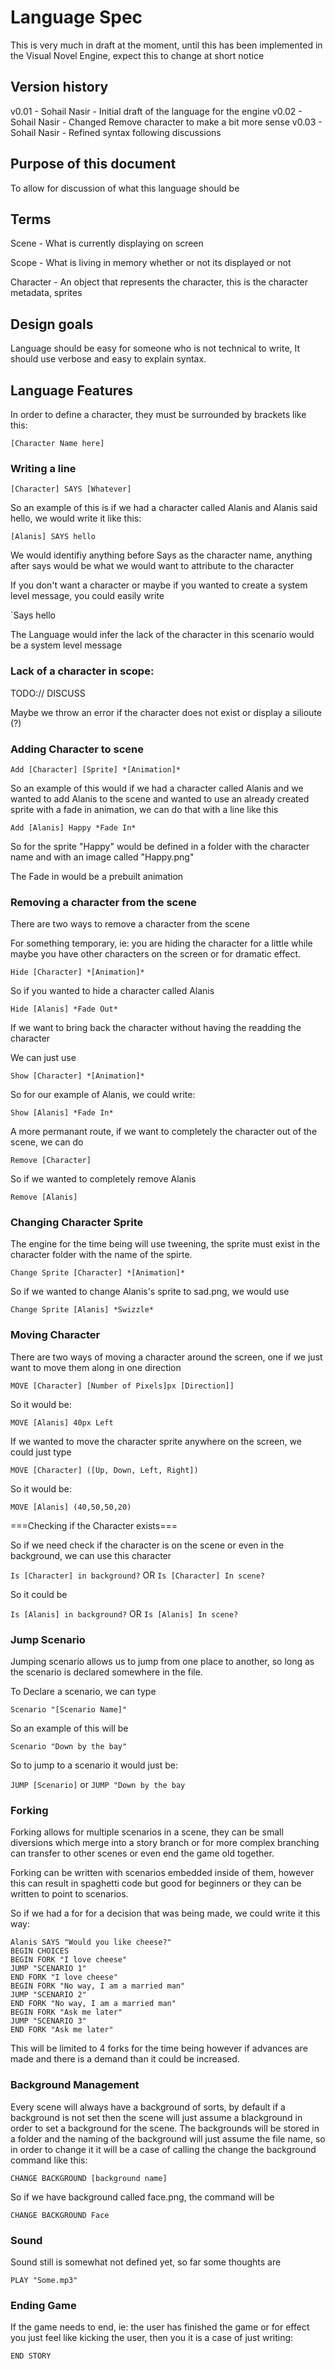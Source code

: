 # Language Spec

This is very much in draft at the moment, until this has been implemented in the Visual Novel Engine, expect this to change at short notice

## Version history

v0.01 - Sohail Nasir - Initial draft of the language for the engine
v0.02 - Sohail Nasir - Changed Remove character to make a bit more sense
v0.03 - Sohail Nasir - Refined syntax following discussions

## Purpose of this document

To allow for discussion of what this language should be

## Terms

Scene - What is currently displaying on screen

Scope - What is living in memory whether or not its displayed or not

Character - An object that represents the character, this is the character metadata, sprites

## Design goals

Language should be easy for someone who is not technical to write, It should use verbose and easy to explain syntax.


## Language Features

In order to define a character, they must be surrounded by brackets like this: 

```[Character Name here]```

### Writing a line

```[Character] SAYS [Whatever]```

So an example of this is if we had a character called Alanis and Alanis said hello, we would write it like this:

```[Alanis] SAYS hello```

We would identifiy anything before Says as the character name, anything after says would be what we would want to attribute to the character

If you don't want a character or maybe if you wanted to create a system level message, you could easily write

`Says hello

The Language would infer the lack of the character in this scenario would be a system level message

### Lack of a character in scope:

TODO:// DISCUSS 

Maybe we throw an error if the character does not exist or display a silioute (?)

### Adding Character to scene

```Add [Character] [Sprite] *[Animation]*```

So an example of this would if we had a character called Alanis and we wanted to add Alanis to the scene and wanted to use an already created sprite with a fade in animation, we can do that with a line like this

```Add [Alanis] Happy *Fade In*```

So for the sprite "Happy" would be defined in a folder with the character name and with an image called "Happy.png"

The Fade in would be a prebuilt animation

### Removing a character from the scene

There are two ways to remove a character from the scene

For something temporary, ie: you are hiding the character for a little while maybe you have other characters on the screen or for dramatic effect.

```Hide [Character] *[Animation]*```

So if you wanted to hide a character called Alanis

```Hide [Alanis] *Fade Out*```

If we want to bring back the character without having the readding the character 

We can just use 

```Show [Character] *[Animation]*```

So for our example of Alanis, we could write: 

```Show [Alanis] *Fade In*```

A more permanant route, if we want to completely the character out of the scene, we can do 

```Remove [Character]```

So if we wanted to completely remove Alanis 

```Remove [Alanis]```

### Changing Character Sprite

The engine for the time being will use tweening, the sprite must exist in the character folder with the name of the spirte. 

```Change Sprite [Character] *[Animation]*```

So if we wanted to change Alanis's sprite to sad.png, we would use 

```Change Sprite [Alanis] *Swizzle*```

### Moving Character

There are two ways of moving a character around the screen, one if we just want to move them along in one direction

```MOVE [Character] [Number of Pixels]px [Direction]]```

So it would be: 

```MOVE [Alanis] 40px Left```

If we wanted to move the character sprite anywhere on the screen, we could just type

```MOVE [Character] ([Up, Down, Left, Right])```

So it would be:

```MOVE [Alanis] (40,50,50,20)```

===Checking if the Character exists===

So if we need check if the character is on the scene or even in the background, we can use this character

```Is [Character] in background?``` OR ```Is [Character] In scene?```

So it could be

```Is [Alanis] in background?``` OR ```Is [Alanis] In scene?```

### Jump Scenario

Jumping scenario allows us to jump from one place to another, so long as the scenario is declared somewhere in the file. 

To Declare a scenario, we can type 

```Scenario "[Scenario Name]"```

So an example of this will be 

```Scenario "Down by the bay"```

So to jump to a scenario it would just be: 

```JUMP [Scenario]``` or ```JUMP "Down by the bay```

### Forking

Forking allows for multiple scenarios in a scene, they can be small diversions which merge into a story branch or for more complex branching can transfer to other scenes or even end the game old together. 

Forking can be written with scenarios embedded inside of them, however this can result in spaghetti code but good for beginners or they can be written to point to scenarios. 

So if we had a for for a decision that was being made, we could write it this way:

```
Alanis SAYS "Would you like cheese?"
BEGIN CHOICES
BEGIN FORK "I love cheese"
JUMP "SCENARIO 1"
END FORK "I love cheese"
BEGIN FORK "No way, I am a married man"
JUMP "SCENARIO 2"
END FORK "No way, I am a married man"
BEGIN FORK "Ask me later"
JUMP "SCENARIO 3"
END FORK "Ask me later"
```
This will be limited to 4 forks for the time being however if advances are made and there is a demand than it could be increased. 

### Background Management

Every scene will always have a background of sorts, by default if a background is not set then the scene will just assume a blackground in order to set a background for the scene. The backgrounds will be stored in a folder and the naming of the background will just assume the file name, so in order to change it it will be a case of calling the change the background command like this:

```CHANGE BACKGROUND [background name]```

So if we have background called face.png, the command will be

```CHANGE BACKGROUND Face```

### Sound

Sound still is somewhat not defined yet, so far some thoughts are 

```PLAY "Some.mp3"```

### Ending Game

If the game needs to end, ie: the user has finished the game or for effect you just feel like kicking the user, then you it is a case of just writing:

```END STORY```

